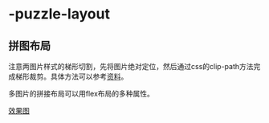 # -puzzle-layout

## 拼图布局

注意两图片样式的梯形切割，先将图片绝对定位，然后通过css的clip-path方法完成梯形裁剪。具体方法可以参考[资料](https://developer.mozilla.org/zh-CN/docs/Web/CSS/clip-path)。

多图片的拼接布局可以用flex布局的多种属性。

[效果图](https://lulujianglab.github.io/-puzzle-layout/)
